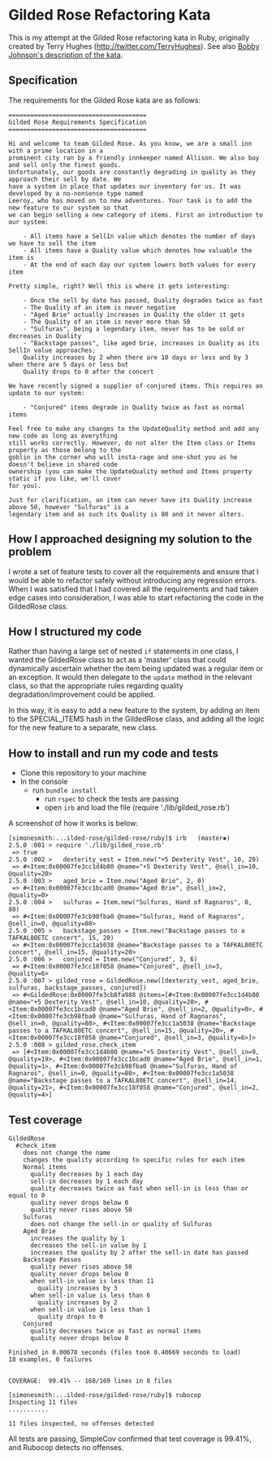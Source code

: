 # Gilded Rose Refactoring Kata

This is my attempt at the Gilded Rose refactoring kata in Ruby, originally created by Terry Hughes (http://twitter.com/TerryHughes). See also [Bobby Johnson's description of the kata](http://iamnotmyself.com/2011/02/13/refactor-this-the-gilded-rose-kata/).

## Specification

The requirements for the Gilded Rose kata are as follows:

```
======================================
Gilded Rose Requirements Specification
======================================

Hi and welcome to team Gilded Rose. As you know, we are a small inn with a prime location in a
prominent city ran by a friendly innkeeper named Allison. We also buy and sell only the finest goods.
Unfortunately, our goods are constantly degrading in quality as they approach their sell by date. We
have a system in place that updates our inventory for us. It was developed by a no-nonsense type named
Leeroy, who has moved on to new adventures. Your task is to add the new feature to our system so that
we can begin selling a new category of items. First an introduction to our system:

	- All items have a SellIn value which denotes the number of days we have to sell the item
	- All items have a Quality value which denotes how valuable the item is
	- At the end of each day our system lowers both values for every item

Pretty simple, right? Well this is where it gets interesting:

	- Once the sell by date has passed, Quality degrades twice as fast
	- The Quality of an item is never negative
	- "Aged Brie" actually increases in Quality the older it gets
	- The Quality of an item is never more than 50
	- "Sulfuras", being a legendary item, never has to be sold or decreases in Quality
	- "Backstage passes", like aged brie, increases in Quality as its SellIn value approaches;
	Quality increases by 2 when there are 10 days or less and by 3 when there are 5 days or less but
	Quality drops to 0 after the concert

We have recently signed a supplier of conjured items. This requires an update to our system:

	- "Conjured" items degrade in Quality twice as fast as normal items

Feel free to make any changes to the UpdateQuality method and add any new code as long as everything
still works correctly. However, do not alter the Item class or Items property as those belong to the
goblin in the corner who will insta-rage and one-shot you as he doesn't believe in shared code
ownership (you can make the UpdateQuality method and Items property static if you like, we'll cover
for you).

Just for clarification, an item can never have its Quality increase above 50, however "Sulfuras" is a
legendary item and as such its Quality is 80 and it never alters.
```

## How I approached designing my solution to the problem

I wrote a set of feature tests to cover all the requirements and ensure that I would be able to refactor safely without introducing any regression errors. When I was satisfied that I had covered all the requirements and had taken edge cases into consideration, I was able to start refactoring the code in the GildedRose class.

## How I structured my code

Rather than having a large set of nested `if` statements in one class, I wanted the GildedRose class to act as a 'master' class that could dynamically ascertain whether the item being updated was a regular item or an exception. It would then delegate to the `update` method in the relevant class, so that the appropriate rules regarding quality degradation/improvement could be applied.

In this way, it is easy to add a new feature to the system, by adding an item to the SPECIAL_ITEMS hash in the GildedRose class, and adding all the logic for the new feature to a separate, new class.

## How to install and run my code and tests

- Clone this repository to your machine
- In the console
  - run `bundle install`
	- run `rspec` to check the tests are passing
	- open `irb` and load the file (require './lib/gilded_rose.rb')

A screenshot of how it works is below:

```
[simonesmith:...ilded-rose/gilded-rose/ruby]$ irb   (master✱)
2.5.0 :001 > require './lib/gilded_rose.rb'
 => true
2.5.0 :002 >   dexterity_vest = Item.new("+5 Dexterity Vest", 10, 20)
 => #<Item:0x00007fe3cc1d4b80 @name="+5 Dexterity Vest", @sell_in=10, @quality=20>
2.5.0 :003 >   aged_brie = Item.new("Aged Brie", 2, 0)
 => #<Item:0x00007fe3cc1bcad0 @name="Aged Brie", @sell_in=2, @quality=0>
2.5.0 :004 >   sulfuras = Item.new("Sulfuras, Hand of Ragnaros", 0, 80)
 => #<Item:0x00007fe3cb98fba0 @name="Sulfuras, Hand of Ragnaros", @sell_in=0, @quality=80>
2.5.0 :005 >   backstage_passes = Item.new("Backstage passes to a TAFKAL80ETC concert", 15, 20)
 => #<Item:0x00007fe3cc1a5038 @name="Backstage passes to a TAFKAL80ETC concert", @sell_in=15, @quality=20>
2.5.0 :006 >   conjured = Item.new("Conjured", 3, 6)
 => #<Item:0x00007fe3cc18f058 @name="Conjured", @sell_in=3, @quality=6>
2.5.0 :007 > gilded_rose = GildedRose.new([dexterity_vest, aged_brie, sulfuras, backstage_passes, conjured])
 => #<GildedRose:0x00007fe3cb8fa988 @items=[#<Item:0x00007fe3cc1d4b80 @name="+5 Dexterity Vest", @sell_in=10, @quality=20>, #<Item:0x00007fe3cc1bcad0 @name="Aged Brie", @sell_in=2, @quality=0>, #<Item:0x00007fe3cb98fba0 @name="Sulfuras, Hand of Ragnaros", @sell_in=0, @quality=80>, #<Item:0x00007fe3cc1a5038 @name="Backstage passes to a TAFKAL80ETC concert", @sell_in=15, @quality=20>, #<Item:0x00007fe3cc18f058 @name="Conjured", @sell_in=3, @quality=6>]>
2.5.0 :008 > gilded_rose.check_item
 => [#<Item:0x00007fe3cc1d4b80 @name="+5 Dexterity Vest", @sell_in=9, @quality=19>, #<Item:0x00007fe3cc1bcad0 @name="Aged Brie", @sell_in=1, @quality=1>, #<Item:0x00007fe3cb98fba0 @name="Sulfuras, Hand of Ragnaros", @sell_in=0, @quality=80>, #<Item:0x00007fe3cc1a5038 @name="Backstage passes to a TAFKAL80ETC concert", @sell_in=14, @quality=21>, #<Item:0x00007fe3cc18f058 @name="Conjured", @sell_in=2, @quality=4>]
```

## Test coverage

```
GildedRose
  #check_item
    does not change the name
    changes the quality according to specific rules for each item
    Normal items
      quality decreases by 1 each day
      sell-in decreases by 1 each day
      quality decreases twice as fast when sell-in is less than or equal to 0
      quality never drops below 0
      quality never rises above 50
    Sulfuras
      does not change the sell-in or quality of Sulfuras
    Aged Brie
      increases the quality by 1
      decreases the sell-in value by 1
      increases the quality by 2 after the sell-in date has passed
    Backstage Passes
      quality never rises above 50
      quality never drops below 0
      when sell-in value is less than 11
        quality increases by 3
      when sell-in value is less than 6
        quality increases by 2
      when sell-in value is less than 1
        quality drops to 0
    Conjured
      quality decreases twice as fast as normal items
      quality never drops below 0

Finished in 0.00678 seconds (files took 0.40669 seconds to load)
18 examples, 0 failures


COVERAGE:  99.41% -- 168/169 lines in 8 files
```

```
[simonesmith:...ilded-rose/gilded-rose/ruby]$ rubocop
Inspecting 11 files
...........

11 files inspected, no offenses detected
```

All tests are passing, SimpleCov confirmed that test coverage is 99.41%, and Rubocop detects no offenses.
